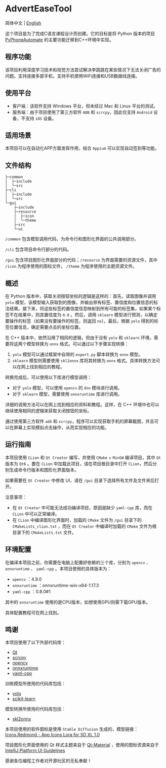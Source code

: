 # AdvertEaseTool

简体中文 | [English](README.md)

这个项目是为了完成C语言课程设计而创建。它的目标是将 Python 版本的项目 [PyPhoneAutomate](https://github.com/MidnightCrowing/PyPhoneAutomate.git) 的主要功能迁移到C++环境中实现。

## 程序功能

该项目利用深度学习技术和视觉方法尝试解决李跳跳在某些情况下无法关闭广告的问题。支持连接多部手机，支持手机使用WiFi连接和USB数据线连接。

## 使用平台

- 客户端：该软件支持 Windows 平台，但未经过 Mac 和 Linux 平台的测试。
- 服务端：由于项目使用了第三方软件 `ADB` 和 `scrcpy`，因此仅支持 `Android` 设备，不支持 `iOS` 设备。

## 适用场景

本项目可以在自动化APP方面发挥作用，结合 `Appium` 可以实现自动签到等功能。

## 文件结构

```
├─common
│  ├─include
│  └─src
├─cli
│  ├─include
│  └─src
└─gui
    ├─include
    ├─resource
    │  ├─icon
    │  └─theme
    ├─src
    └─ui
```

`/common` 包含模型调用代码，为命令行和图形化界面的公共调用部分。

`/cli` 包含项目命令行部分的代码。

`/gui` 包含项目图形化界面部分的代码；`/resource` 为界面需要的资源文件，其中 `/icon` 为程序使用的图标文件， `/theme` 为程序使用的主题资源文件。

## 概述

在 Python 版本中，获取关闭按钮坐标的逻辑是这样的：首先，读取图像并调用 `yolo` 模型，该模型输入获取到的图像，并输出带有标签、置信度和位置信息的标注结果。接下来，将这些标签的置信度信息映射到所有可能的标签集，如果某个标签不在结果中，则其置信度为 `0.0` 。然后，调用 `sklearn` 模型进行预测，以确定要操作的标签（如果没有要操作的标签，则返回 `no`）。最后，根据 `yolo` 得到的标签位置信息，确定需要点击的坐标位置。

在 C++ 版本中，依然沿用了相同的逻辑，但由于没有 `yolo` 和 `sklearn` 环境，需要将这两个模型转换为 `onnx` 格式。可以通过以下步骤实现转换：

1. `yolo` 模型可以通过框架中自带的 `export.py` 脚本转换为 `onnx` 模型。
2. `sklearn` 模型则需要使用 `skl2onnx` 库将其转换为 `onnx` 格式。具体转换方法可以在网上找到相应的教程。

转换完成后，可以使用以下库进行模型调用：

- 对于 `yolo` 模型，可以使用 `opencv` 的 `dnn` 模块进行调用。
- 对于 `sklearn` 模型，需要使用 `onnxruntime` 库进行调用。

详细的调用方法可以在网上找到相应的资料和教程。这样，在 C++ 环境中也可以继续使用相同的逻辑来获取关闭按钮的坐标。

通过使用第三方软件 `adb` 和 `scrcpy`，程序可以实现获取手机的屏幕截图，并且可以在屏幕上实现模拟点击操作，从而实现相应的功能。

## 运行指南

本项目使用 `CLion` 和 `Qt Creator` 编写，并使用 `CMake` + `MinGW` 编译项目，其中 `Qt` 版本为 `Qt6` 。要在 `CLion` 中加载此项目，请在项目根目录中打开 `CLion`，然后分别生成命令行版本和图形化界面版本。

如果需要在 `Qt Creator` 中修改 UI，请在 `/gui` 目录下选择所有文件及文件夹后打开。

注意事项：

- 在 `Qt Creator` 中可能无法成功编译项目，原因是缺少 `yaml-cpp` 库，而在 `CLion` 中可以正常编译。
- 在 `CLion` 中编译图形化界面时，加载的 `CMake` 文件为 `/gui` 目录下的 `CMakeLists_clion.txt` ，而在 `Qt Creator` 中编译时加载的 `CMake` 文件为根目录下的 `CMakeLists.txt` 文件。

## 环境配置

在编译本项目之前，你需要在电脑上配置好依赖的三个库，分别为 `opencv` 、 `onnxruntime` 、 `yaml-cpp` 。本项目使用的具体版本为：

- `opencv` ：4.9.0
- `onnxruntime` ：onnxruntime-win-x64-1.17.3
- `yaml-cpp` ：0.8.0#1

其中的 `onnxruntime` 使用的是CPU版本，如想使用GPU则需下载GPU版本。

具体配置教程可在网上找到。

## 鸣谢

本项目使用了以下外部代码库：

- [Qt](https://www.qt.io/zh-cn/)
- [scrcpy](https://github.com/Genymobile/scrcpy)
- [opencv](https://github.com/opencv/opencv.git)
- [onnxruntime](https://github.com/microsoft/onnxruntime)
- [yaml-cpp](https://github.com/jbeder/yaml-cpp)

训练模型所使用的代码库包括：

- [yolo](https://github.com/ultralytics/yolov5.git)
- [scikit-learn](https://github.com/scikit-learn/scikit-learn)

模型转换所使用的代码库包括：

- [skl2onnx](https://pypi.org/project/skl2onnx/)

本项目使用的软件图标是使用 `Stable Diffusion` 生成的，模型链接： [Icons.Redmond - App Icons Lora for SD XL 1.0](https://civitai.com/models/122827/iconsredmond-app-icons-lora-for-sd-xl-10)

项目图形化界面使用的 Qt 样式主题来自于 [Qt-Material](https://github.com/UN-GCPDS/qt-material) ，使用的图标资源来自于 [IntelliJ Platform UI Guidelines](https://jetbrains.design/intellij/resources/icons_list/)

感谢各位编程工作者对开源社区的无私奉献！
